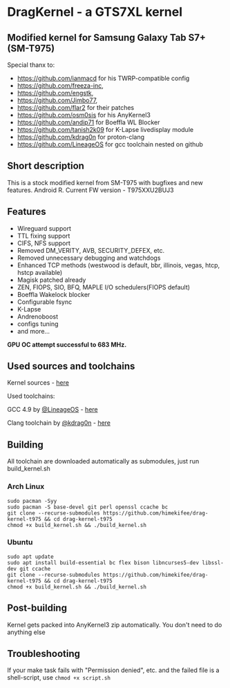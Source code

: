 # **DragKernel - a GTS7XL kernel**

## Modified kernel for Samsung Galaxy Tab S7+(SM-T975)  
Special thanx to:
* https://github.com/ianmacd for his TWRP-compatible config
* https://github.com/freeza-inc,
* https://github.com/engstk,
* https://github.com/Jimbo77,
* https://github.com/flar2 for their patches
* https://github.com/osm0sis for his AnyKernel3
* https://github.com/andip71 for Boeffla WL Blocker
* https://github.com/tanish2k09 for K-Lapse livedisplay module
* https://github.com/kdrag0n for proton-clang
* https://github.com/LineageOS for gcc toolchain nested on github


## Short description
This is a stock modified kernel from SM-T975 with bugfixes and new features. Android R. Current FW version - T975XXU2BUJ3

## Features
* Wireguard support
* TTL fixing support
* CIFS, NFS support
* Removed DM_VERITY, AVB, SECURITY_DEFEX, etc.
* Removed unnecessary debugging and watchdogs
* Enhanced TCP methods (westwood is default, bbr, illinois, vegas, htcp, hstcp available)
* Magisk patched already
* ZEN, FIOPS, SIO, BFQ, MAPLE I/O schedulers(FIOPS default)
* Boeffla Wakelock blocker
* Configurable fsync
* K-Lapse
* Andrenoboost
* configs tuning
* and more...

**GPU OC attempt successful to 683 MHz.**

## Used sources and toolchains
Kernel sources - [here](https://opensource.samsung.com/uploadSearch?searchValue=SM-T975)

Used toolchains: 

GCC 4.9 by [@LineageOS](https://github.com/LineageOS) - [here](https://github.com/LineageOS/android_prebuilts_gcc_linux-x86_aarch64_aarch64-linux-android-4.9/)

Clang toolchain by [@kdrag0n](https://github.com/kdrag0n) - [here](https://github.com/kdrag0n/proton-clang/)

## Building
All toolchain are downloaded automatically as submodules, just run build_kernel.sh

### Arch Linux

```
sudo pacman -Syy
sudo pacman -S base-devel git perl openssl ccache bc
git clone --recurse-submodules https://github.com/himekifee/drag-kernel-t975 && cd drag-kernel-t975
chmod +x build_kernel.sh && ./build_kernel.sh
```
### Ubuntu
```
sudo apt update
sudo apt install build-essential bc flex bison libncurses5-dev libssl-dev git ccache
git clone --recurse-submodules https://github.com/himekifee/drag-kernel-t975 && cd drag-kernel-t975
chmod +x build_kernel.sh && ./build_kernel.sh
```
## Post-building
Kernel gets packed into AnyKernel3 zip automatically. You don't need to do anything else

## Troubleshooting
If your make task fails with "Permission denied", etc. and the failed file is a shell-script, use ```chmod +x script.sh```

